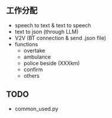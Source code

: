 ## 工作分配

- speech to text & text to speech
- text to json (through LLM)
- V2V (BT connection & send .json file)
- functions
  - overtake
  - ambulance
  - police beside (XXXkm)
  - confirm
  - others

## TODO
- common_used.py